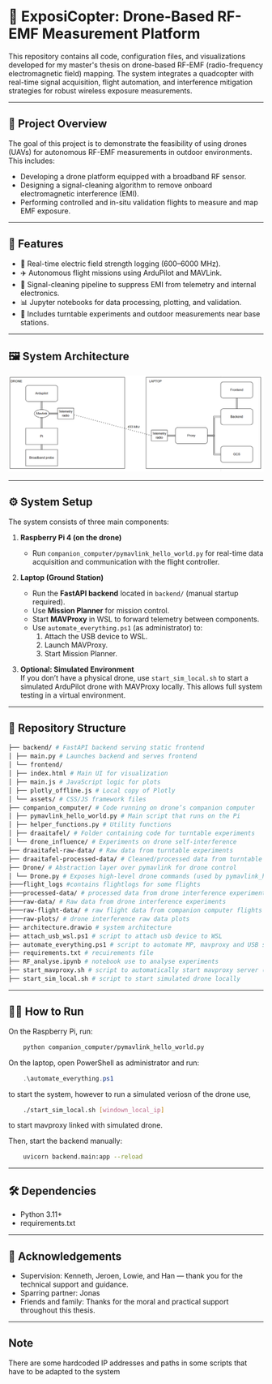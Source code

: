 # 📡 ExposiCopter: Drone-Based RF-EMF Measurement Platform

This repository contains all code, configuration files, and visualizations developed for my master's thesis on drone-based RF-EMF (radio-frequency electromagnetic field) mapping. The system integrates a quadcopter with real-time signal acquisition, flight automation, and interference mitigation strategies for robust wireless exposure measurements.

---

## 🚀 Project Overview

The goal of this project is to demonstrate the feasibility of using drones (UAVs) for autonomous RF-EMF measurements in outdoor environments. This includes:

- Developing a drone platform equipped with a broadband RF sensor.
- Designing a signal-cleaning algorithm to remove onboard electromagnetic interference (EMI).
- Performing controlled and in-situ validation flights to measure and map EMF exposure.

---

## 🧰 Features

- 📡 Real-time electric field strength logging (600–6000 MHz).
- ✈️ Autonomous flight missions using ArduPilot and MAVLink.
- 🧹 Signal-cleaning pipeline to suppress EMI from telemetry and internal electronics.
- 📊 Jupyter notebooks for data processing, plotting, and validation.
- 🧪 Includes turntable experiments and outdoor measurements near base stations.

---

## 🖼 System Architecture

![System Architecture](system_architecture.png) 

---

## ⚙️ System Setup

The system consists of three main components:

1. **Raspberry Pi 4 (on the drone)**  
   - Run `companion_computer/pymavlink_hello_world.py` for real-time data acquisition and communication with the flight controller.

2. **Laptop (Ground Station)**  
   - Run the **FastAPI backend** located in `backend/` (manual startup required).
   - Use **Mission Planner** for mission control.
   - Start **MAVProxy** in WSL to forward telemetry between components.
   - Use `automate_everything.ps1` (as administrator) to:
     1. Attach the USB device to WSL.
     2. Launch MAVProxy.
     3. Start Mission Planner.

3. **Optional: Simulated Environment**  
   If you don’t have a physical drone, use `start_sim_local.sh` to start a simulated ArduPilot drone with MAVProxy locally. This allows full system testing in a virtual environment.

---

## 📁 Repository Structure
```bash
├── backend/ # FastAPI backend serving static frontend
│ ├── main.py # Launches backend and serves frontend
│ └── frontend/
│ ├── index.html # Main UI for visualization
│ ├── main.js # JavaScript logic for plots
│ ├── plotly_offline.js # Local copy of Plotly
│ └── assets/ # CSS/JS framework files
├── companion_computer/ # Code running on drone’s companion computer
│ ├── pymavlink_hello_world.py # Main script that runs on the Pi
│ ├── helper_functions.py # Utility functions
│ ├── draaitafel/ # Folder containing code for turntable experiments
│ └── drone_influence/ # Experiments on drone self-interference
├── draaitafel-raw-data/ # Raw data from turntable experiments
├── draaitafel-processed-data/ # Cleaned/processed data from turntable
├── Drone/ # Abstraction layer over pymavlink for drone control
│ └── Drone.py # Exposes high-level drone commands (used by pymavlink_hello_world and backend scripts)
├───flight_logs #contains flightlogs for some flights
├───processed-data/ # processed data from drone interference experiments
├───raw-data/ # Raw data from drone interference experiments
├───raw-flight-data/ # raw flight data from companion computer flights
├───raw-plots/ # drone interference raw data plots
├── architecture.drawio # system architecture
├── attach_usb_wsl.ps1 # script to attach usb device to WSL
├── automate_everything.ps1 # script to automate MP, mavproxy and USB startup
├── requirements.txt # recuirements file
├── RF_analyse.ipynb # notebook use to analyse experiments
├── start_mavproxy.sh # script to automatically start mavproxy server (to be used by automate_everything.ps1)
├── start_sim_local.sh # script to start simulated drone locally 
```
---


## 🏃‍♂️ How to Run
On the Raspberry Pi, run:    
```bash
    python companion_computer/pymavlink_hello_world.py
```
On the laptop, open PowerShell as administrator and run:
```powershell
    .\automate_everything.ps1
```
to start the system, however to run a simulated veriosn of the drone use, 
```bash
    ./start_sim_local.sh [windown_local_ip]
```
to start mavproxy linked with simulated drone.

Then, start the backend manually:
```bash
    uvicorn backend.main:app --reload
```

---

## 🛠 Dependencies

- Python 3.11+
- requirements.txt
---

## 🙏 Acknowledgements

- Supervision: Kenneth, Jeroen, Lowie, and Han — thank you for the technical support and guidance.
- Sparring partner: Jonas
- Friends and family: Thanks for the moral and practical support throughout this thesis.

---

## Note
There are some hardcoded IP addresses and paths in some scripts that have to be adapted to the system